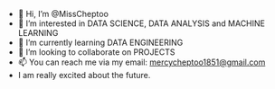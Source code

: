 - 👋 Hi, I’m @MissCheptoo 
- 👀 I’m interested in DATA SCIENCE, DATA ANALYSIS and MACHINE LEARNING
- 🌱 I’m currently learning DATA ENGINEERING
- 💞️ I’m looking to collaborate on PROJECTS
- 📫 You can reach me via my email: mercycheptoo1851@gmail.com
- I am really excited about the future.

  

<!---
MissCheptoo/MissCheptoo is a ✨ special ✨ repository because its `README.md` (this file) appears on your GitHub profile.
You can click the Preview link to take a look at your changes.
--->

